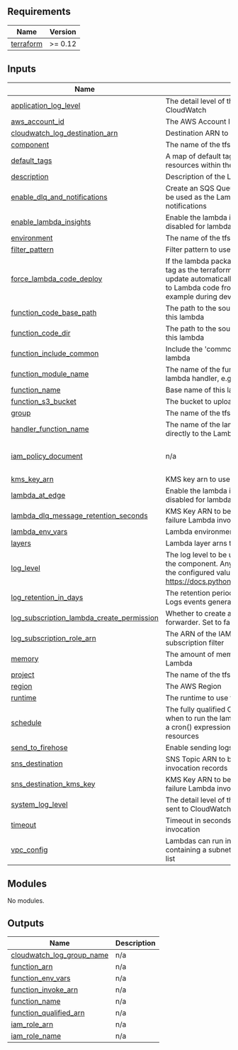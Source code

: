 <!-- BEGIN_TF_DOCS -->
<!-- markdownlint-disable -->
<!-- vale off -->

## Requirements

| Name | Version |
|------|---------|
| <a name="requirement_terraform"></a> [terraform](#requirement\_terraform) | >= 0.12 |
## Inputs

| Name | Description | Type | Default | Required |
|------|-------------|------|---------|:--------:|
| <a name="input_application_log_level"></a> [application\_log\_level](#input\_application\_log\_level) | The detail level of the logs the application sends to CloudWatch | `string` | `"INFO"` | no |
| <a name="input_aws_account_id"></a> [aws\_account\_id](#input\_aws\_account\_id) | The AWS Account ID (numeric) | `string` | n/a | yes |
| <a name="input_cloudwatch_log_destination_arn"></a> [cloudwatch\_log\_destination\_arn](#input\_cloudwatch\_log\_destination\_arn) | Destination ARN to use for the log subscription filter | `string` | `""` | no |
| <a name="input_component"></a> [component](#input\_component) | The name of the tfscaffold component | `string` | n/a | yes |
| <a name="input_default_tags"></a> [default\_tags](#input\_default\_tags) | A map of default tags to apply to all taggable resources within the component | `map(string)` | `{}` | no |
| <a name="input_description"></a> [description](#input\_description) | Description of the Lambda | `string` | n/a | yes |
| <a name="input_enable_dlq_and_notifications"></a> [enable\_dlq\_and\_notifications](#input\_enable\_dlq\_and\_notifications) | Create an SQS Queue and on-failure destination to be used as the Lambda's Dead Letter Queue and notifications | `bool` | `false` | no |
| <a name="input_enable_lambda_insights"></a> [enable\_lambda\_insights](#input\_enable\_lambda\_insights) | Enable the lambda insights layer, this must be disabled for lambda@edge usage | `bool` | `true` | no |
| <a name="input_environment"></a> [environment](#input\_environment) | The name of the tfscaffold environment | `string` | n/a | yes |
| <a name="input_filter_pattern"></a> [filter\_pattern](#input\_filter\_pattern) | Filter pattern to use for the log subscription filter | `string` | `""` | no |
| <a name="input_force_lambda_code_deploy"></a> [force\_lambda\_code\_deploy](#input\_force\_lambda\_code\_deploy) | If the lambda package in s3 has the same commit id tag as the terraform build branch, the lambda will not update automatically. Set to True if making changes to Lambda code from on the same commit for example during development | `bool` | `false` | no |
| <a name="input_function_code_base_path"></a> [function\_code\_base\_path](#input\_function\_code\_base\_path) | The path to the sourcecode directories needed for this lambda | `string` | `"./"` | no |
| <a name="input_function_code_dir"></a> [function\_code\_dir](#input\_function\_code\_dir) | The path to the sourcecode directories needed for this lambda | `string` | n/a | yes |
| <a name="input_function_include_common"></a> [function\_include\_common](#input\_function\_include\_common) | Include the 'common' lambda module with this lambda | `bool` | `true` | no |
| <a name="input_function_module_name"></a> [function\_module\_name](#input\_function\_module\_name) | The name of the function module as used by the lambda handler, e.g. index or exports | `string` | `"index"` | no |
| <a name="input_function_name"></a> [function\_name](#input\_function\_name) | Base name of this lambda | `string` | n/a | yes |
| <a name="input_function_s3_bucket"></a> [function\_s3\_bucket](#input\_function\_s3\_bucket) | The bucket to upload Lambda packages to | `string` | n/a | yes |
| <a name="input_group"></a> [group](#input\_group) | The name of the tfscaffold group | `string` | `null` | no |
| <a name="input_handler_function_name"></a> [handler\_function\_name](#input\_handler\_function\_name) | The name of the lambda handler function (passed directly to the Lambda's handler option) | `string` | `"handler"` | no |
| <a name="input_iam_policy_document"></a> [iam\_policy\_document](#input\_iam\_policy\_document) | n/a | <pre>object({<br/>    body = string<br/>  })</pre> | `null` | no |
| <a name="input_kms_key_arn"></a> [kms\_key\_arn](#input\_kms\_key\_arn) | KMS key arn to use for this function | `string` | n/a | yes |
| <a name="input_lambda_at_edge"></a> [lambda\_at\_edge](#input\_lambda\_at\_edge) | Enable the lambda insights layer, this must be disabled for lambda@edge usage | `bool` | `false` | no |
| <a name="input_lambda_dlq_message_retention_seconds"></a> [lambda\_dlq\_message\_retention\_seconds](#input\_lambda\_dlq\_message\_retention\_seconds) | KMS Key ARN to be used for SNS Topic for on-failure Lambda invocation records | `number` | `86400` | no |
| <a name="input_lambda_env_vars"></a> [lambda\_env\_vars](#input\_lambda\_env\_vars) | Lambda environment parameters map | `map(string)` | `{}` | no |
| <a name="input_layers"></a> [layers](#input\_layers) | Lambda layer arns to include | `list(any)` | `[]` | no |
| <a name="input_log_level"></a> [log\_level](#input\_log\_level) | The log level to be used in lambda functions within the component. Any log with a lower severity than the configured value will not be logged: https://docs.python.org/3/library/logging.html#levels | `string` | `"INFO"` | no |
| <a name="input_log_retention_in_days"></a> [log\_retention\_in\_days](#input\_log\_retention\_in\_days) | The retention period in days for the Cloudwatch Logs events generated by the lambda function | `number` | n/a | yes |
| <a name="input_log_subscription_lambda_create_permission"></a> [log\_subscription\_lambda\_create\_permission](#input\_log\_subscription\_lambda\_create\_permission) | Whether to create a permission for the log forwarder. Set to false if using a generic one. | `bool` | `true` | no |
| <a name="input_log_subscription_role_arn"></a> [log\_subscription\_role\_arn](#input\_log\_subscription\_role\_arn) | The ARN of the IAM role to use for the log subscription filter | `string` | `""` | no |
| <a name="input_memory"></a> [memory](#input\_memory) | The amount of memory to apply to the created Lambda | `number` | n/a | yes |
| <a name="input_project"></a> [project](#input\_project) | The name of the tfscaffold project | `string` | n/a | yes |
| <a name="input_region"></a> [region](#input\_region) | The AWS Region | `string` | n/a | yes |
| <a name="input_runtime"></a> [runtime](#input\_runtime) | The runtime to use for the lambda function | `string` | n/a | yes |
| <a name="input_schedule"></a> [schedule](#input\_schedule) | The fully qualified Cloudwatch Events schedule for when to run the lambda function, e.g. rate(1 day) or a cron() expression. Default disables all events resources | `string` | `""` | no |
| <a name="input_send_to_firehose"></a> [send\_to\_firehose](#input\_send\_to\_firehose) | Enable sending logs to firehose | `bool` | `false` | no |
| <a name="input_sns_destination"></a> [sns\_destination](#input\_sns\_destination) | SNS Topic ARN to be used for on-failure Lambda invocation records | `string` | `null` | no |
| <a name="input_sns_destination_kms_key"></a> [sns\_destination\_kms\_key](#input\_sns\_destination\_kms\_key) | KMS Key ARN to be used for SNS Topic for on-failure Lambda invocation records | `string` | `null` | no |
| <a name="input_system_log_level"></a> [system\_log\_level](#input\_system\_log\_level) | The detail level of the Lambda platform event logs sent to CloudWatch | `string` | `"WARN"` | no |
| <a name="input_timeout"></a> [timeout](#input\_timeout) | Timeout in seconds of the lambda function invocation | `number` | n/a | yes |
| <a name="input_vpc_config"></a> [vpc\_config](#input\_vpc\_config) | Lambdas can run in a VPC, should be a map containing a subnet\_ids list and a security\_group\_ids list | `map(any)` | `null` | no |
## Modules

No modules.
## Outputs

| Name | Description |
|------|-------------|
| <a name="output_cloudwatch_log_group_name"></a> [cloudwatch\_log\_group\_name](#output\_cloudwatch\_log\_group\_name) | n/a |
| <a name="output_function_arn"></a> [function\_arn](#output\_function\_arn) | n/a |
| <a name="output_function_env_vars"></a> [function\_env\_vars](#output\_function\_env\_vars) | n/a |
| <a name="output_function_invoke_arn"></a> [function\_invoke\_arn](#output\_function\_invoke\_arn) | n/a |
| <a name="output_function_name"></a> [function\_name](#output\_function\_name) | n/a |
| <a name="output_function_qualified_arn"></a> [function\_qualified\_arn](#output\_function\_qualified\_arn) | n/a |
| <a name="output_iam_role_arn"></a> [iam\_role\_arn](#output\_iam\_role\_arn) | n/a |
| <a name="output_iam_role_name"></a> [iam\_role\_name](#output\_iam\_role\_name) | n/a |
<!-- vale on -->
<!-- markdownlint-enable -->
<!-- END_TF_DOCS -->
